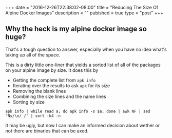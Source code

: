 +++
date = "2016-12-26T22:38:02-08:00"
title = "Reducing The Size Of Alpine Docker Images"
description = ""
pubished = true
type = "post"
+++

## Why the heck is my alpine docker image so huge?

That's a tough question to answer, especially when you have no idea what's taking up all of the space.

This is a dirty little one-liner that yields a sorted list of all of the packages on your alpine image by size. It does this by

- Getting the complete list from `apk info`
- Iterating over the results to ask `apk` for its size
- Removing the blank lines
- Combining the size lines and the name lines
- Sorting by size

```shell
apk info | while read a; do apk info -s $a; done | awk NF | sed 'Ns/\n/ /' | sort -k4 -n
```

It may be ugly, but now I can make an informed decision about wether or not there are binaries that can be axed.
